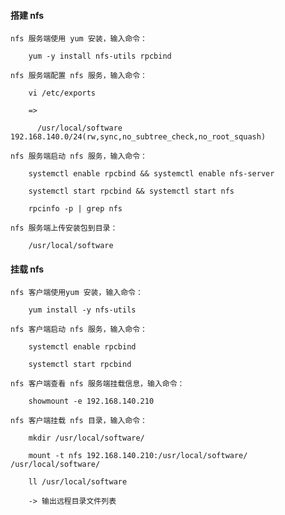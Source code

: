
#### 搭建 nfs

    nfs 服务端使用 yum 安装，输入命令：

        yum -y install nfs-utils rpcbind

    nfs 服务端配置 nfs 服务，输入命令：

        vi /etc/exports

        =>

          /usr/local/software 192.168.140.0/24(rw,sync,no_subtree_check,no_root_squash)

    nfs 服务端启动 nfs 服务，输入命令：

        systemctl enable rpcbind && systemctl enable nfs-server

        systemctl start rpcbind && systemctl start nfs

        rpcinfo -p | grep nfs

    nfs 服务端上传安装包到目录：

        /usr/local/software

#### 挂载 nfs

    nfs 客户端使用yum 安装，输入命令：

        yum install -y nfs-utils

    nfs 客户端启动 nfs 服务，输入命令：

        systemctl enable rpcbind

        systemctl start rpcbind

    nfs 客户端查看 nfs 服务端挂载信息，输入命令：

        showmount -e 192.168.140.210

    nfs 客户端挂载 nfs 目录，输入命令：

        mkdir /usr/local/software/

        mount -t nfs 192.168.140.210:/usr/local/software/ /usr/local/software/

        ll /usr/local/software

        -> 输出远程目录文件列表
